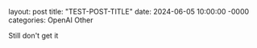layout: post
title: "TEST-POST-TITLE"
date: 2024-06-05 10:00:00 -0000
categories: OpenAI Other

Still don't get it
